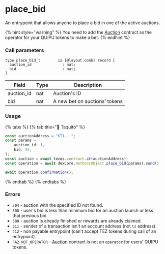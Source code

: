 # place\_bid

An entrypoint that allows anyone to place a bid in one of the active auctions.

{% hint style="warning" %}
You need to add the [Auction](../../) contract as the operator for your QUIPU tokens to make a bet.
{% endhint %}

### Call parameters

```pascaligo
type place_bid_t        is [@layout:comb] record [
  auction_id              : nat;
  bid                     : nat;
]
```

| Field       | Type | Description                   |
| ----------- | ---- | ----------------------------- |
| auction\_id | nat  | Auction's ID                  |
| bid         | nat  | A new bet on auctions' tokens |

### Usage

{% tabs %}
{% tab title="🌮 Taquito" %}
```javascript
const auctionAddress = "KT1...";
const params = 
    auction_id: 1,
    bid: 15,
};
const auction = await tezos.contract.at(auctionAddress);
const operation = await dexCore.methodsObject.place_bid(params).send();

await operation.confirmation();
```
{% endtab %}
{% endtabs %}

### Errors

* `304` - auction with the specified ID not found.
* `308` - user's bid is less than minimum bid for an auction launch or less that previous bid.
* `309` - auction is already finished or rewards are already claimed.
* `311` - sender of a transaction isn't an account address (not `tz` address).
* `412` - non payable entrypoint (can't accept TEZ tokens during call of an entrypoint).
* `FA2_NOT_OPERATOR` - [Auction](../../) contract is not an `operator` for users' QUIPU tokens.
